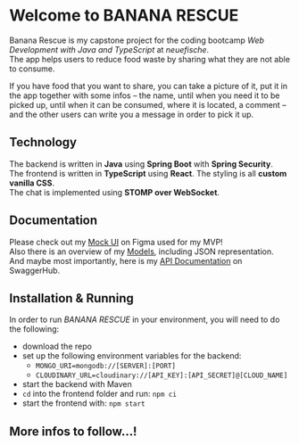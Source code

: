 # Welcome to BANANA RESCUE

Banana Rescue is my capstone project for the coding bootcamp *Web Development with Java and TypeScript* at
*neuefische*.  
The app helps users to reduce food waste by sharing what they are not able to consume.

If you have food that you want to share, you can take a picture of it, put it in the app together with some infos – the
name, until when you need it to be picked up, until when it can be consumed, where it is located, a comment – and the
other users can write you a message in order to pick it up.

## Technology

The backend is written in **Java** using **Spring Boot** with **Spring Security**.  
The frontend is written in **TypeScript** using **React**. The styling is all **custom vanilla CSS**.  
The chat is implemented using **STOMP over WebSocket**.

## Documentation

Please check out
my [Mock UI](https://www.figma.com/proto/uAzAfoRI7c7ws5HD4tL87N/Banana-Rescue?node-id=6-975&scaling=min-zoom&page-id=0%3A1&starting-point-node-id=2%3A22)
on Figma used for my MVP!  
Also there is an overview of my [Models](https://www.figma.com/file/spoKUhcg5Y7VZIhLy2M0dt/Banana-Rescue-Models),
including JSON representation.  
And maybe most importantly, here is
my [API Documentation](https://app.swaggerhub.com/apis-docs/VALENTINFINKE/BananaRescue) on SwaggerHub.

## Installation & Running

In order to run *BANANA RESCUE* in your environment, you will need to do the following:

* download the repo
* set up the following environment variables for the backend:
  * `MONGO_URI=mongodb://[SERVER]:[PORT]`
  * `CLOUDINARY_URL=cloudinary://[API_KEY]:[API_SECRET]@[CLOUD_NAME]`
* start the backend with Maven
* `cd` into the frontend folder and run: `npm ci`
* start the frontend with: `npm start`

## More infos to follow...!
